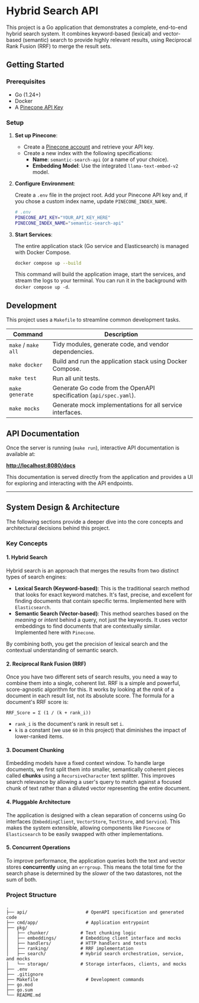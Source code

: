# Hybrid Search API

This project is a Go application that demonstrates a complete, end-to-end hybrid search system. It combines keyword-based (lexical) and vector-based (semantic) search to provide highly relevant results, using Reciprocal Rank Fusion (RRF) to merge the result sets.

## Getting Started

### Prerequisites

- Go (1.24+)
- Docker
- A [Pinecone API Key](https://app.pinecone.io/)

### Setup

1.  **Set up Pinecone**:

    -   Create a [Pinecone account](https://app.pinecone.io/) and retrieve your API key.
    -   Create a new index with the following specifications:
        -   **Name**: `semantic-search-api` (or a name of your choice).
        -   **Embedding Model**: Use the integrated `llama-text-embed-v2` model.

2.  **Configure Environment**:

    Create a `.env` file in the project root. Add your Pinecone API key and, if you chose a custom index name, update `PINECONE_INDEX_NAME`.

    ```sh
    # .env
    PINECONE_API_KEY="YOUR_API_KEY_HERE"
    PINECONE_INDEX_NAME="semantic-search-api"
    ```

3.  **Start Services**:

    The entire application stack (Go service and Elasticsearch) is managed with Docker Compose.

    ```sh
    docker compose up --build
    ```

    This command will build the application image, start the services, and stream the logs to your terminal. You can run it in the background with `docker compose up -d`.

## Development

This project uses a `Makefile` to streamline common development tasks.

| Command           | Description                                                              |
| ----------------- | ------------------------------------------------------------------------ |
| `make` / `make all` | Tidy modules, generate code, and vendor dependencies.                    |
| `make docker`       | Build and run the application stack using Docker Compose.                |
| `make test`         | Run all unit tests.                                                      |
| `make generate`     | Generate Go code from the OpenAPI specification (`api/spec.yaml`).       |
| `make mocks`        | Generate mock implementations for all service interfaces.                |

## API Documentation

Once the server is running (`make run`), interactive API documentation is available at:

**[http://localhost:8080/docs](http://localhost:8080/docs)**

This documentation is served directly from the application and provides a UI for exploring and interacting with the API endpoints.

---

## System Design & Architecture

The following sections provide a deeper dive into the core concepts and architectural decisions behind this project.

### Key Concepts

#### 1. Hybrid Search

Hybrid search is an approach that merges the results from two distinct types of search engines:

-   **Lexical Search (Keyword-based)**: This is the traditional search method that looks for exact keyword matches. It's fast, precise, and excellent for finding documents that contain specific terms. Implemented here with `Elasticsearch`.
-   **Semantic Search (Vector-based)**: This method searches based on the *meaning* or *intent* behind a query, not just the keywords. It uses vector embeddings to find documents that are contextually similar. Implemented here with `Pinecone`.

By combining both, you get the precision of lexical search and the contextual understanding of semantic search.

#### 2. Reciprocal Rank Fusion (RRF)

Once you have two different sets of search results, you need a way to combine them into a single, coherent list. RRF is a simple and powerful, score-agnostic algorithm for this. It works by looking at the *rank* of a document in each result list, not its absolute score. The formula for a document's RRF score is:

```
RRF_Score = Σ (1 / (k + rank_i))
```

-   `rank_i` is the document's rank in result set `i`.
-   `k` is a constant (we use `60` in this project) that diminishes the impact of lower-ranked items.

#### 3. Document Chunking

Embedding models have a fixed context window. To handle large documents, we first split them into smaller, semantically coherent pieces called **chunks** using a `RecursiveCharacter` text splitter. This improves search relevance by allowing a user's query to match against a focused chunk of text rather than a diluted vector representing the entire document.

#### 4. Pluggable Architecture

The application is designed with a clean separation of concerns using Go interfaces (`EmbeddingClient`, `VectorStore`, `TextStore`, and `Service`). This makes the system extensible, allowing components like `Pinecone` or `Elasticsearch` to be easily swapped with other implementations.

#### 5. Concurrent Operations

To improve performance, the application queries both the text and vector stores **concurrently** using an `errgroup`. This means the total time for the search phase is determined by the *slower* of the two datastores, not the sum of both.

### Project Structure

```
.
├── api/                      # OpenAPI specification and generated code
├── cmd/app/                  # Application entrypoint
├── pkg/
│   ├── chunker/            # Text chunking logic
│   ├── embeddings/         # Embedding client interface and mocks
│   ├── handlers/           # HTTP handlers and tests
│   ├── ranking/            # RRF implementation
│   ├── search/             # Hybrid search orchestration, service, and mocks
│   └── storage/            # Storage interfaces, clients, and mocks
├── .env
├── .gitignore
├── Makefile                  # Development commands
├── go.mod
├── go.sum
└── README.md
```
